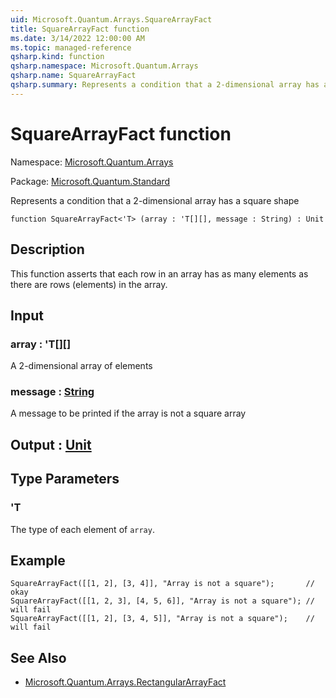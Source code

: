 ```yaml
---
uid: Microsoft.Quantum.Arrays.SquareArrayFact
title: SquareArrayFact function
ms.date: 3/14/2022 12:00:00 AM
ms.topic: managed-reference
qsharp.kind: function
qsharp.namespace: Microsoft.Quantum.Arrays
qsharp.name: SquareArrayFact
qsharp.summary: Represents a condition that a 2-dimensional array has a square shape
---
```


# SquareArrayFact function

Namespace: [Microsoft.Quantum.Arrays](xref:Microsoft.Quantum.Arrays)

Package: [Microsoft.Quantum.Standard](https://nuget.org/packages/Microsoft.Quantum.Standard)


Represents a condition that a 2-dimensional array has a square shape

```qsharp
function SquareArrayFact<'T> (array : 'T[][], message : String) : Unit
```


## Description

This function asserts that each row in an array hasas many elements as there are rows (elements) in the array.

## Input

### array : 'T[][]

A 2-dimensional array of elements


### message : [String](xref:microsoft.quantum.qsharp.valueliterals#string-literals)

A message to be printed if the array is not a square array



## Output : [Unit](xref:microsoft.quantum.qsharp.valueliterals#unit-literal)



## Type Parameters

### 'T

The type of each element of `array`.

## Example

```qsharpSquareArrayFact([[1, 2], [3, 4]], "Array is not a square");       // okaySquareArrayFact([[1, 2, 3], [4, 5, 6]], "Array is not a square"); // will failSquareArrayFact([[1, 2], [3, 4, 5]], "Array is not a square");    // will fail```

## See Also

- [Microsoft.Quantum.Arrays.RectangularArrayFact](xref:Microsoft.Quantum.Arrays.RectangularArrayFact)